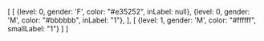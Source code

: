 [
  [
    {level: 0, gender: 'F', color: "#e35252", inLabel: null},
    {level: 0, gender: 'M', color: "#bbbbbb", inLabel: "1"},
  ],
  [
    {level: 1, gender: 'M', color: "#ffffff", smallLabel: "1"}
  ]
]
